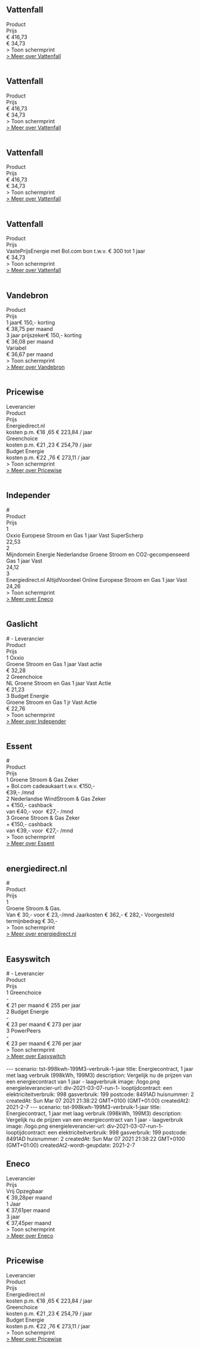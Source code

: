 


<div  class="p-2 rounded-md tarievenblok bg-gray-50">

## Vattenfall    

<div class="table w-full rounded-xl ">
  <div class="table-row-group">
    <div class="table-row text-purple-100 bg-purple-900 hover:opacity-95">
      <div class="table-cell p-2 uppercase">                          Product   </div>
       <div class="table-cell uppercase">                              Prijs         </div>
    </div>
    <div class="table-row result-one hover:bg-gray-100 ">
      <div class="table-cell py-1 pl-2 border-b border-gray-200">   € 416,73            </div>
       <div class="table-cell border-b border-gray-200">             € 34,73             </div>
    </div>
   
  </div>  
</div>
<div x-data="{show:false}" class="mt-2 ">
    <a x-on:click.prevent="show=!show" x-text="show ? ' > Verberg schermprint' : ' > Toon schermprint'" class="pl-2 text-sm text-gray-400 cursor-pointer rounded-xl focus:outline-none">
     <div>   > Toon schermprint </div>
    </a>
  <div x-show="show" class="tarievenimg" style="display: none;">
      <div class="mt-4 bg-gray-100 rounded-xl ">
          <div class="w-full p-2 text-sm text-center text-gray-400"> om te zien of tarieven correct verwerkt zijn.....</div>
   
![Vergelijk energietarieven Vattenfall](/img/el/vattenfall-tst-998kwh-199M3-verbruik-1-jaar-week9.png "Vergelijk energietarieven Vattenfall")


</div>
</div>
</div>

<div class="pl-2 text-sm text-gray-400 print:hidden">
<a href="/gids/vattenfall" title="Vattenfall">> Meer over Vattenfall</a>
</div>
</div>
<br>

<div  class="p-2 rounded-md tarievenblok bg-gray-50">

## Vattenfall    

<div class="table w-full rounded-xl ">
  <div class="table-row-group">
    <div class="table-row text-purple-100 bg-purple-900 hover:opacity-95">
      <div class="table-cell p-2 uppercase">                          Product   </div>
       <div class="table-cell uppercase">                              Prijs         </div>
    </div>
    <div class="table-row result-one hover:bg-gray-100 ">
      <div class="table-cell py-1 pl-2 border-b border-gray-200">   € 416,73            </div>
       <div class="table-cell border-b border-gray-200">             € 34,73             </div>
    </div>
   
  </div>  
</div>
<div x-data="{show:false}" class="mt-2 ">
    <a x-on:click.prevent="show=!show" x-text="show ? ' > Verberg schermprint' : ' > Toon schermprint'" class="pl-2 text-sm text-gray-400 cursor-pointer rounded-xl focus:outline-none">
     <div>   > Toon schermprint </div>
    </a>
  <div x-show="show" class="tarievenimg" style="display: none;">
      <div class="mt-4 bg-gray-100 rounded-xl ">
          <div class="w-full p-2 text-sm text-center text-gray-400"> om te zien of tarieven correct verwerkt zijn.....</div>
   
![Vergelijk energietarieven Vattenfall](/img/el/vattenfall-tst-998kwh-199M3-verbruik-1-jaar-week9.png "Vergelijk energietarieven Vattenfall")


</div>
</div>
</div>

<div class="pl-2 text-sm text-gray-400 print:hidden">
<a href="/gids/vattenfall" title="Vattenfall">> Meer over Vattenfall</a>
</div>
</div>
<br>

<div  class="p-2 rounded-md tarievenblok bg-gray-50">

## Vattenfall    

<div class="table w-full rounded-xl ">
  <div class="table-row-group">
    <div class="table-row text-purple-100 bg-purple-900 hover:opacity-95">
      <div class="table-cell p-2 uppercase">                          Product   </div>
       <div class="table-cell uppercase">                              Prijs         </div>
    </div>
    <div class="table-row result-one hover:bg-gray-100 ">
      <div class="table-cell py-1 pl-2 border-b border-gray-200">   € 416,73            </div>
       <div class="table-cell border-b border-gray-200">             € 34,73             </div>
    </div>
   
  </div>  
</div>
<div x-data="{show:false}" class="mt-2 ">
    <a x-on:click.prevent="show=!show" x-text="show ? ' > Verberg schermprint' : ' > Toon schermprint'" class="pl-2 text-sm text-gray-400 cursor-pointer rounded-xl focus:outline-none">
     <div>   > Toon schermprint </div>
    </a>
  <div x-show="show" class="tarievenimg" style="display: none;">
      <div class="mt-4 bg-gray-100 rounded-xl ">
          <div class="w-full p-2 text-sm text-center text-gray-400"> om te zien of tarieven correct verwerkt zijn.....</div>
   
![Vergelijk energietarieven Vattenfall](/img/el/vattenfall-tst-998kwh-199M3-verbruik-1-jaar-week9.png "Vergelijk energietarieven Vattenfall")


</div>
</div>
</div>

<div class="pl-2 text-sm text-gray-400 print:hidden">
<a href="/gids/vattenfall" title="Vattenfall">> Meer over Vattenfall</a>
</div>
</div>
<br>

<div  class="p-2 rounded-md tarievenblok bg-gray-50">

## Vattenfall    

<div class="table w-full rounded-xl ">
  <div class="table-row-group">
    <div class="table-row text-purple-100 bg-purple-900 hover:opacity-95">
      <div class="table-cell p-2 uppercase">                          Product   </div>
       <div class="table-cell uppercase">                              Prijs         </div>
    </div>
    <div class="table-row result-one hover:bg-gray-100 ">
      <div class="table-cell py-1 pl-2 border-b border-gray-200">   VastePrijsEnergie met Bol.com bon t.w.v. € 300 tot 1 jaar            </div>
       <div class="table-cell border-b border-gray-200">             € 34,73             </div>
    </div>
   
  </div>  
</div>
<div x-data="{show:false}" class="mt-2 ">
    <a x-on:click.prevent="show=!show" x-text="show ? ' > Verberg schermprint' : ' > Toon schermprint'" class="pl-2 text-sm text-gray-400 cursor-pointer rounded-xl focus:outline-none">
     <div>   > Toon schermprint </div>
    </a>
  <div x-show="show" class="tarievenimg" style="display: none;">
      <div class="mt-4 bg-gray-100 rounded-xl ">
          <div class="w-full p-2 text-sm text-center text-gray-400"> om te zien of tarieven correct verwerkt zijn.....</div>
   
![Vergelijk energietarieven Vattenfall](/img/el/vattenfall-tst-998kwh-199M3-verbruik-1-jaar-week9.png "Vergelijk energietarieven Vattenfall")


</div>
</div>
</div>

<div class="pl-2 text-sm text-gray-400 print:hidden">
<a href="/gids/vattenfall" title="Vattenfall">> Meer over Vattenfall</a>
</div>
</div>
<br>

<div  class="p-2 rounded-md tarievenblok bg-gray-50">

## Vandebron    
<div class="table w-full rounded-xl ">
  <div class="table-row-group">
    <div class="table-row text-purple-100 bg-purple-900 hover:opacity-95">
      <div class="table-cell p-2 uppercase">                        <!---  Leverancier --->    </div>
      <div class="table-cell uppercase">                              Product       </div>
      <div class="table-cell uppercase">                              Prijs         </div>
    </div>
    <div class="table-row result-one hover:bg-gray-100 ">
      <div class="table-cell py-1 pl-2 border-b border-gray-200">   <!--- LEVERANCIER 1 --->              </div>
      <div class="table-cell border-b border-gray-200">             1 jaar€ 150,- korting                               </div>
      <div class="table-cell border-b border-gray-200">             € 38,75 per maand                           </div>
    </div>
   <div class="table-row result-two hover:bg-gray-100">
      <div class="table-cell p-1 pl-2 border-b border-gray-200 ">   <!-----LEVERANCIER 2 ----->           </div>
      <div class="table-cell border-b border-gray-200">             3 jaar prijszeker€ 150,- korting                              </div>
      <div class="table-cell border-b border-gray-200">             € 36,08 per maand                          </div>
    </div>
  <div class="table-row result-three hover:bg-gray-100">
      <div class="table-cell p-1 pl-2 border-b border-gray-200 ">   <!-----LEVERANCIER 3 ----->           </div>
      <div class="table-cell border-b border-gray-200">             Variabel                              </div>
      <div class="table-cell border-b border-gray-200">             € 36,67 per maand                          </div>
    </div>
  </div>    
</div>      
<div x-data="{show:false}" class="mt-2 ">
    <a x-on:click.prevent="show=!show" x-text="show ? ' > Verberg schermprint' : ' > Toon schermprint'" class="pl-2 text-sm text-gray-400 cursor-pointer rounded-xl focus:outline-none">
     <div>   > Toon schermprint </div>
    </a>
  <div x-show="show" class="tarievenimg" style="display: none;">
      <div class="mt-4 bg-gray-100 rounded-xl ">
          <div class="w-full p-2 text-sm text-center text-gray-400"> om te zien of tarieven correct verwerkt zijn.....</div>
 
 
![alt text](/img/el/vandebron-tst-998kwh-199M3-verbruik-1-jaar-week9.png "Vergelijk energietarieven VandeBron") 

</div>
</div>
</div>

<div class="pl-2 text-sm text-gray-400 print:hidden">
<a href="/gids/vandebron" title="Vandebron">> Meer over Vandebron</a>
</div>
</div>
<br> 

<div  class="p-2 rounded-md tarievenblok bg-gray-50">

## Pricewise    

<div class="table w-full rounded-xl ">
  <div class="table-row-group">
    <div class="table-row text-purple-100 bg-purple-900 hover:opacity-95">
      <div class="table-cell p-2 uppercase">                          Leverancier   </div>
      <div class="table-cell uppercase">                              Product       </div>
      <div class="table-cell uppercase">                              Prijs         </div>
    </div>
    <div class="table-row result-one hover:bg-gray-100 ">
      <div class="table-cell py-1 pl-2 border-b border-gray-200">    Energiedirect.nl             </div>
      <div class="table-cell border-b border-gray-200">             <!---- PRODUCT 1  ----->              </div>
      <div class="table-cell border-b border-gray-200">             kosten p.m. €18 ,65 € 223,84 / jaar              </div>
    </div>
   <div class="table-row result-two hover:bg-gray-100">
      <div class="table-cell p-1 pl-2 border-b border-gray-200 ">   Greenchoice           </div>
      <div class="table-cell border-b border-gray-200">             <!---- PRODUCT 2  ----->              </div>
      <div class="table-cell border-b border-gray-200">             kosten p.m. €21 ,23 € 254,79 / jaar              </div>
    </div>
  <div class="table-row result-three hover:bg-gray-100">
      <div class="table-cell p-1 pl-2 border-b border-gray-200 ">   Budget Energie           </div>
      <div class="table-cell border-b border-gray-200">             <!---- PRODUCT 1  ----->              </div>
      <div class="table-cell border-b border-gray-200">             kosten p.m. €22 ,76 € 273,11 / jaar              </div>
    </div>
  </div>     
</div>      
<div x-data="{show:false}" class="mt-2 ">
<a x-on:click.prevent="show=!show" x-text="show ? ' > Verberg schermprint' : ' > Toon schermprint'" class="pl-2 text-sm text-gray-400 cursor-pointer rounded-xl focus:outline-none">
 <div>   > Toon schermprint </div>
</a>
<div x-show="show" class="tarievenimg" style="display: none;">
  <div class="mt-4 bg-gray-100 rounded-xl ">
      <div class="w-full p-2 text-sm text-center text-gray-400"> om te zien of tarieven correct verwerkt zijn.....</div>
 
![Vergelijk Pricewise](/img/el/pricewise-tst-998kwh-199M3-verbruik-1-jaar-week9.png "Vergelijk Pricewise") 

</div>
</div>
</div>

<div class="pl-2 text-sm text-gray-400 print:hidden">
<a href="/gids/pricewise" title="Pricewise">> Meer over Pricewise</a>
</div>
</div>
<br> 


<div  class="p-2 rounded-md tarievenblok bg-gray-50">

## Independer    

<div class="table w-full rounded-xl ">
  <div class="table-row-group">
    <div class="table-row text-purple-100 bg-purple-900 hover:opacity-95">
      <div class="table-cell p-2 uppercase">                          #   </div>
      <div class="table-cell uppercase">                              Product       </div>
      <div class="table-cell uppercase">                              Prijs         </div>
    </div>
    <div class="table-row result-one hover:bg-gray-100 ">
      <div class="table-cell py-1 pl-2 border-b border-gray-200">   1             </div>
      <div class="table-cell border-b border-gray-200">             Oxxio Europese Stroom en Gas 1 jaar Vast SuperScherp              </div>
      <div class="table-cell border-b border-gray-200">             22,53              </div>
    </div>
   <div class="table-row result-two hover:bg-gray-100">
      <div class="table-cell p-1 pl-2 border-b border-gray-200 ">   2          </div>
      <div class="table-cell border-b border-gray-200">             Mijndomein Energie Nederlandse Groene Stroom en CO2-gecompenseerd Gas 1 jaar Vast              </div>
      <div class="table-cell border-b border-gray-200">             24,12              </div>
    </div>
  <div class="table-row result-three hover:bg-gray-100">
      <div class="table-cell p-1 pl-2 border-b border-gray-200 ">   3           </div>
      <div class="table-cell border-b border-gray-200">             Energiedirect.nl AltijdVoordeel Online Europese Stroom en Gas 1 jaar Vast              </div>
      <div class="table-cell border-b border-gray-200">             24,26              </div>
    </div>
  </div>     
</div>      
<div x-data="{show:false}" class="mt-2 ">
    <a x-on:click.prevent="show=!show" x-text="show ? ' > Verberg schermprint' : ' > Toon schermprint'" class="pl-2 text-sm text-gray-400 cursor-pointer rounded-xl focus:outline-none">
     <div>   > Toon schermprint </div>
    </a>
  <div x-show="show" class="tarievenimg" style="display: none;">
      <div class="mt-4 bg-gray-100 rounded-xl ">
          <div class="w-full p-2 text-sm text-center text-gray-400"> om te zien of tarieven correct verwerkt zijn.....</div>
  
![Vergelijk Independer](/img/el/independer-tst-998kwh-199M3-verbruik-1-jaar-week9.png "Vergelijk Independer") 

</div>
</div>
</div>

<div class="pl-2 text-sm text-gray-400 print:hidden">
<a href="/gids/eneco" title="Eneco">> Meer over Eneco</a>
</div>
</div>
<br>

<div  class="p-2 rounded-md tarievenblok bg-gray-50">

## Gaslicht    

<div class="table w-full rounded-xl ">
<div class="table-row-group">
<div class="table-row text-purple-100 bg-purple-900 hover:opacity-95">
<div class="table-cell p-2 uppercase">                          # - Leverancier  </div>
<div class="table-cell uppercase">                              Product       </div>
<div class="table-cell uppercase">                              Prijs         </div>
</div>
<div class="table-row result-one hover:bg-gray-100 ">
<div class="table-cell py-1 pl-2 border-b border-gray-200">   1 Oxxio            </div>
<div class="table-cell border-b border-gray-200">               Groene Stroom en Gas 1 jaar Vast actie      </div>
<div class="table-cell border-b border-gray-200">               € 32,28            </div>
</div>
<div class="table-row result-two hover:bg-gray-100">
<div class="table-cell p-1 pl-2 border-b border-gray-200 ">   2 Greenchoice         </div>
<div class="table-cell border-b border-gray-200">               NL Groene Stroom en Gas 1 jaar Vast Actie          </div>
<div class="table-cell border-b border-gray-200">               € 21,23         </div>
</div>
<div class="table-row result-three hover:bg-gray-100">
<div class="table-cell p-1 pl-2 border-b border-gray-200 ">   3 Budget Energie          </div>
<div class="table-cell border-b border-gray-200">               Groene Stroom en Gas 1 jr Vast Actie            </div>
<div class="table-cell border-b border-gray-200">               € 22,76               </div>
</div>
</div>     
</div>      

<div x-data="{show:false}" class="mt-2 ">
<a x-on:click.prevent="show=!show" x-text="show ? ' > Verberg schermprint' : ' > Toon schermprint'" class="pl-2 text-sm text-gray-400 cursor-pointer rounded-xl focus:outline-none">
<div>   > Toon schermprint </div>
</a>
<div x-show="show" class="tarievenimg" style="display: none;">
<div class="mt-4 bg-gray-100 rounded-xl ">
<div class="w-full p-2 text-sm text-center text-gray-400"> om te zien of tarieven correct verwerkt zijn.....</div>
  
![alt text](/img/el/gaslicht-tst-998kwh-199M3-verbruik-1-jaar-week9.png "Vergelijk energietarieven gaslicht")

</div>
</div>
</div>

<div class="pl-2 text-sm text-gray-400 print:hidden">
<a href="/gids/independer" title="Independer">> Meer over Independer</a>
</div>
</div>
<br>

<div  class="p-2 rounded-md tarievenblok bg-gray-50">

## Essent    

<div class="table w-full rounded-xl ">
<div class="table-row-group">
<div class="table-row text-purple-100 bg-purple-900 hover:opacity-95">
<div class="table-cell p-2 uppercase">                          # </div>
<div class="table-cell uppercase">                              Product       </div>
<div class="table-cell uppercase">                              Prijs         </div>
</div>
<div class="table-row result-one hover:bg-gray-100 ">
<div class="table-cell py-1 pl-2 border-b border-gray-200">   1 Groene Stroom & Gas Zeker             </div>
<div class="table-cell border-b border-gray-200">             + Bol.com cadeaukaart t.w.v. €150,-         </div>
<div class="table-cell border-b border-gray-200">             €39,- /mnd               </div>
</div>
<div class="table-row result-two hover:bg-gray-100">
<div class="table-cell p-1 pl-2 border-b border-gray-200 ">   2 Nederlandse WindStroom & Gas Zeker          </div>
<div class="table-cell border-b border-gray-200">              + €150,- cashback            </div>
<div class="table-cell border-b border-gray-200">              van €40,- voor  €27,- /mnd         </div>
</div>
<div class="table-row result-three hover:bg-gray-100">
<div class="table-cell p-1 pl-2 border-b border-gray-200 ">   3 Groene Stroom & Gas Zeker           </div>
<div class="table-cell border-b border-gray-200">             + €150,- cashback              </div>
<div class="table-cell border-b border-gray-200">             van €39,- voor  €27,- /mnd                 </div>
</div>
</div>     
</div> 

<div x-data="{show:false}" class="mt-2 ">
<a x-on:click.prevent="show=!show" x-text="show ? ' > Verberg schermprint' : ' > Toon schermprint'" class="pl-2 text-sm text-gray-400 cursor-pointer rounded-xl focus:outline-none">
<div>   > Toon schermprint </div>
</a>
<div x-show="show" class="tarievenimg" style="display: none;">
<div class="mt-4 bg-gray-100 rounded-xl ">
<div class="w-full p-2 text-sm text-center text-gray-400"> om te zien of tarieven correct verwerkt zijn.....</div>
 
![Vergelijk energietarieven Essent](/img/el/essent-tst-998kwh-199M3-verbruik-1-jaar-week9.png "Vergelijk energietarieven Essent")' 

</div>
</div>
</div>

<div class="pl-2 text-sm text-gray-400 print:hidden">
<a href="/gids/essent" title="Essent">> Meer over Essent</a>
</div>
</div>
<br>

<div  class="p-2 rounded-md tarievenblok bg-gray-50">

## energiedirect.nl    

<div class="table w-full rounded-xl ">
<div class="table-row-group">
<div class="table-row text-purple-100 bg-purple-900 hover:opacity-95">
<div class="table-cell p-2 uppercase">                          # </div>
<div class="table-cell uppercase">                              Product       </div>
<div class="table-cell uppercase">                              Prijs         </div>
</div>
<div class="table-row result-one hover:bg-gray-100 ">
<div class="table-cell py-1 pl-2 border-b border-gray-200">   1             </div>
<div class="table-cell border-b border-gray-200">             Groene Stroom & Gas.        </div>
<div class="table-cell border-b border-gray-200">             Van € 30,- voor € 23,-/mnd Jaarkosten € 362,- € 282,- Voorgesteld termijnbedrag € 30,-              </div>
</div>
</div>
</div>
 
<div x-data="{show:false}" class="mt-2 ">
<a x-on:click.prevent="show=!show" x-text="show ? ' > Verberg schermprint' : ' > Toon schermprint'" class="pl-2 text-sm text-gray-400 cursor-pointer rounded-xl focus:outline-none">
<div>   > Toon schermprint </div>
</a>
<div x-show="show" class="tarievenimg" style="display: none;">
<div class="mt-4 bg-gray-100 rounded-xl ">
<div class="w-full p-2 text-sm text-center text-gray-400"> om te zien of tarieven correct verwerkt zijn.....</div>

![alt text](/img/el/energiedirect-tst-998kwh-199M3-verbruik-1-jaar-week9.png "Vergelijk energietarieven energiedirect.nl")

</div>
</div>
</div>

<div class="pl-2 text-sm text-gray-400 print:hidden">
<a href="/gids/energiedirect" title="energiedirect.nl">> Meer over energiedirect.nl</a>
</div>
</div>
<br>

<div  class="p-2 rounded-md tarievenblok bg-gray-50">

## Easyswitch    

<div class="table w-full rounded-xl ">
<div class="table-row-group">
<div class="table-row text-purple-100 bg-purple-900 hover:opacity-95">
<div class="table-cell p-2 uppercase">                          # - Leverancier  </div>
<div class="table-cell uppercase">                              Product       </div>
<div class="table-cell uppercase">                              Prijs         </div>
</div>
<div class="table-row result-one hover:bg-gray-100 ">
<div class="table-cell py-1 pl-2 border-b border-gray-200">   1   Greenchoice           </div>
<div class="table-cell border-b border-gray-200">              -       </div>
<div class="table-cell border-b border-gray-200">              € 21 per maand € 255 per jaar             </div>
</div>
<div class="table-row result-two hover:bg-gray-100">
<div class="table-cell p-1 pl-2 border-b border-gray-200 ">   2   Budget Energie       </div>
<div class="table-cell border-b border-gray-200">              -            </div>
<div class="table-cell border-b border-gray-200">                 € 23 per maand € 273 per jaar       </div>
</div>
<div class="table-row result-three hover:bg-gray-100">
<div class="table-cell p-1 pl-2 border-b border-gray-200 ">   3 PowerPeers           </div>
<div class="table-cell border-b border-gray-200">               -            </div>
<div class="table-cell border-b border-gray-200">               € 23 per maand € 276 per jaar                </div>
</div>
</div>     
</div>  
 
<div x-data="{show:false}" class="mt-2 ">
<a x-on:click.prevent="show=!show" x-text="show ? ' > Verberg schermprint' : ' > Toon schermprint'" class="pl-2 text-sm text-gray-400 cursor-pointer rounded-xl focus:outline-none">
<div>   > Toon schermprint </div>
</a>
<div x-show="show" class="tarievenimg" style="display: none;">
<div class="mt-4 bg-gray-100 rounded-xl ">
<div class="w-full p-2 text-sm text-center text-gray-400"> om te zien of tarieven correct verwerkt zijn.....</div>

![Vergelijk Easyswitch](/img/el/easyswitch-tst-998kwh-199M3-verbruik-1-jaar-week9.png "Vergelijk Easyswitch")

</div></div></div>
<div class="pl-2 text-sm text-gray-400 print:hidden">
<a href="/gids/easyswitch" title="Easyswitch">> Meer over Easyswitch</a>
</div>
</div>
<br>
---
scenario: tst-998kwh-199M3-verbruik-1-jaar  
title:  Energiecontract, 1 jaar met laag verbruik (998kWh, 199M3)  
description: Vergelijk nu de prijzen van een energiecontract van 1 jaar - laagverbruik  
image: /logo.png  
energieleverancier-url:  div-2021-03-07-run-1-  
looptijdcontract: een  
elektriciteitverbruik: 998  
gasverbruik: 199  
postcode: 8491AD  
huisnummer: 2  
createdAt: Sun Mar 07 2021 21:38:22 GMT+0100 (GMT+01:00)  
createdAt2: 2021-2-7  
---
scenario: tst-998kwh-199M3-verbruik-1-jaar  
title:  Energiecontract, 1 jaar met laag verbruik (998kWh, 199M3)  
description: Vergelijk nu de prijzen van een energiecontract van 1 jaar - laagverbruik  
image: /logo.png  
energieleverancier-url:  div-2021-03-07-run-1-  
looptijdcontract: een  
elektriciteitverbruik: 998  
gasverbruik: 199  
postcode: 8491AD  
huisnummer: 2  
createdAt: Sun Mar 07 2021 21:38:22 GMT+0100 (GMT+01:00)  
createdAt2-wordt-geupdate: 2021-2-7  

<div  class="p-2 rounded-md tarievenblok bg-gray-50">

## Eneco    

<div class="table w-full rounded-xl ">
<div class="table-row-group">
<div class="table-row text-purple-100 bg-purple-900 hover:opacity-95">
<div class="table-cell p-2 uppercase">                          Leverancier   </div>
<div class="table-cell uppercase">                              Prijs         </div>
</div>
<div class="table-row result-one hover:bg-gray-100 ">
<div class="table-cell py-1 pl-2 border-b border-gray-200">  Vrij Opzegbaar             </div>
<div class="table-cell border-b border-gray-200">             € 39,28per maand             </div>
</div>
<div class="table-row result-two hover:bg-gray-100">
<div class="table-cell p-1 pl-2 border-b border-gray-200 ">   1 Jaar            </div>
<div class="table-cell border-b border-gray-200">             € 37,61per maand             </div>
</div>
<div class="table-row result-three hover:bg-gray-100">
<div class="table-cell p-1 pl-2 border-b border-gray-200 ">   3 jaar            </div>
<div class="table-cell border-b border-gray-200">             € 37,45per maand             </div>
</div>
</div>    
</div>    
<div x-data="{show:false}" class="mt-2 ">
<a x-on:click.prevent="show=!show" x-text="show ? ' > Verberg schermprint' : ' > Toon schermprint'" class="pl-2 text-sm text-gray-400 cursor-pointer rounded-xl focus:outline-none">
<div>   > Toon schermprint </div>
</a>
<div x-show="show" class="tarievenimg" style="display: none;">
<div class="mt-4 bg-gray-100 rounded-xl ">
<div class="w-full p-2 text-sm text-center text-gray-400"> om te zien of tarieven correct verwerkt zijn.....</div>

![Vergelijk energietarieven Eneco](/img/el/eneco-tst-998kwh-199M3-verbruik-1-jaar-week9.png "Vergelijk energietarieven Eneco")
 
</div>
</div>
</div>

<div class="pl-2 text-sm text-gray-400 print:hidden">
<a href="/gids/eneco" title="Eneco">> Meer over Eneco</a>
</div>
</div>
<br>

<div  class="p-2 rounded-md tarievenblok bg-gray-50">

## Pricewise    

<div class="table w-full rounded-xl ">
  <div class="table-row-group">
    <div class="table-row text-purple-100 bg-purple-900 hover:opacity-95">
      <div class="table-cell p-2 uppercase">                          Leverancier   </div>
      <div class="table-cell uppercase">                              Product       </div>
      <div class="table-cell uppercase">                              Prijs         </div>
    </div>
    <div class="table-row result-one hover:bg-gray-100 ">
      <div class="table-cell py-1 pl-2 border-b border-gray-200">    Energiedirect.nl             </div>
      <div class="table-cell border-b border-gray-200">             <!---- PRODUCT 1  ----->              </div>
      <div class="table-cell border-b border-gray-200">             kosten p.m. €18 ,65 € 223,84 / jaar              </div>
    </div>
   <div class="table-row result-two hover:bg-gray-100">
      <div class="table-cell p-1 pl-2 border-b border-gray-200 ">   Greenchoice           </div>
      <div class="table-cell border-b border-gray-200">             <!---- PRODUCT 2  ----->              </div>
      <div class="table-cell border-b border-gray-200">             kosten p.m. €21 ,23 € 254,79 / jaar              </div>
    </div>
  <div class="table-row result-three hover:bg-gray-100">
      <div class="table-cell p-1 pl-2 border-b border-gray-200 ">   Budget Energie           </div>
      <div class="table-cell border-b border-gray-200">             <!---- PRODUCT 1  ----->              </div>
      <div class="table-cell border-b border-gray-200">             kosten p.m. €22 ,76 € 273,11 / jaar              </div>
    </div>
  </div>     
</div>      
<div x-data="{show:false}" class="mt-2 ">
<a x-on:click.prevent="show=!show" x-text="show ? ' > Verberg schermprint' : ' > Toon schermprint'" class="pl-2 text-sm text-gray-400 cursor-pointer rounded-xl focus:outline-none">
 <div>   > Toon schermprint </div>
</a>
<div x-show="show" class="tarievenimg" style="display: none;">
  <div class="mt-4 bg-gray-100 rounded-xl ">
      <div class="w-full p-2 text-sm text-center text-gray-400"> om te zien of tarieven correct verwerkt zijn.....</div>
 
![Vergelijk Pricewise](/img/el/pricewise-tst-998kwh-199M3-verbruik-1-jaar-week9.png "Vergelijk Pricewise") 

</div>
</div>
</div>

<div class="pl-2 text-sm text-gray-400 print:hidden">
<a href="/gids/pricewise" title="Pricewise">> Meer over Pricewise</a>
</div>
</div>
<br> 

